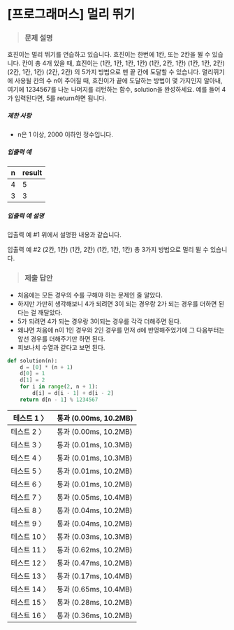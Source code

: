 # [프로그래머스] 멀리 뛰기

> ### 문제 설명

효진이는 멀리 뛰기를 연습하고 있습니다. 효진이는 한번에 1칸, 또는 2칸을 뛸 수 있습니다. 칸이 총 4개 있을 때, 효진이는
(1칸, 1칸, 1칸, 1칸)
(1칸, 2칸, 1칸)
(1칸, 1칸, 2칸)
(2칸, 1칸, 1칸)
(2칸, 2칸)
의 5가지 방법으로 맨 끝 칸에 도달할 수 있습니다. 멀리뛰기에 사용될 칸의 수 n이 주어질 때, 효진이가 끝에 도달하는 방법이 몇 가지인지 알아내, 여기에 1234567를 나눈 나머지를 리턴하는 함수, solution을 완성하세요. 예를 들어 4가 입력된다면, 5를 return하면 됩니다.

##### 제한 사항

- n은 1 이상, 2000 이하인 정수입니다.

##### 입출력 예

| n    | result |
| ---- | ------ |
| 4    | 5      |
| 3    | 3      |

##### 입출력 예 설명

입출력 예 #1
위에서 설명한 내용과 같습니다.

입출력 예 #2
(2칸, 1칸)
(1칸, 2칸)
(1칸, 1칸, 1칸)
총 3가지 방법으로 멀리 뛸 수 있습니다.

> ### 제출 답안

- 처음에는 모든 경우의 수를 구해야 하는 문제인 줄 알았다.
- 하지만 가만히 생각해보니 4가 되려면 3이 되는 경우랑 2가 되는 경우를 더하면 된다는 걸 깨달았다.
- 5가 되려면 4가 되는 경우랑 3이되는 경우를 각각 더해주면 된다.
- 왜냐면 처음에 n이 1인 경우와 2인 경우를 먼저 d에 반영해주었기에 그 다음부터는 앞선 경우를 더해주기만 하면 된다.
- 피보나치 수열과 같다고 보면 된다.

```python
def solution(n):
    d = [0] * (n + 1)
    d[0] = 1
    d[1] = 2
    for i in range(2, n + 1):
        d[i] = d[i - 1] + d[i - 2]
    return d[n - 1] % 1234567
```

| 테스트 1 〉  | 통과 (0.00ms, 10.2MB) |
| ------------ | --------------------- |
| 테스트 2 〉  | 통과 (0.00ms, 10.2MB) |
| 테스트 3 〉  | 통과 (0.01ms, 10.3MB) |
| 테스트 4 〉  | 통과 (0.01ms, 10.3MB) |
| 테스트 5 〉  | 통과 (0.01ms, 10.2MB) |
| 테스트 6 〉  | 통과 (0.01ms, 10.2MB) |
| 테스트 7 〉  | 통과 (0.05ms, 10.4MB) |
| 테스트 8 〉  | 통과 (0.04ms, 10.2MB) |
| 테스트 9 〉  | 통과 (0.04ms, 10.2MB) |
| 테스트 10 〉 | 통과 (0.03ms, 10.3MB) |
| 테스트 11 〉 | 통과 (0.62ms, 10.2MB) |
| 테스트 12 〉 | 통과 (0.47ms, 10.2MB) |
| 테스트 13 〉 | 통과 (0.17ms, 10.4MB) |
| 테스트 14 〉 | 통과 (0.65ms, 10.4MB) |
| 테스트 15 〉 | 통과 (0.28ms, 10.2MB) |
| 테스트 16 〉 | 통과 (0.36ms, 10.2MB) |